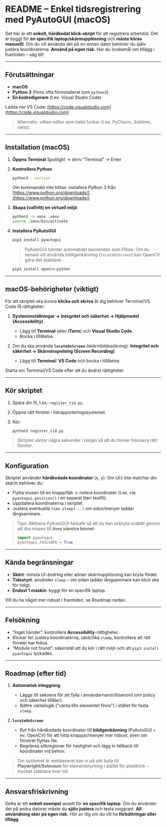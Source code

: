 # README – Enkel tidsregistrering med PyAutoGUI (macOS)

Det här är ett **enkelt, hårdkodat klick-skript** för att registrera arbetstid. Det är byggt för **en specifik laptop/skärmupplösning** och **måste köras manuellt**. Om du vill använda det på en annan dator behöver du själv justera koordinaterna. **Använd på egen risk.**
Har du önskemål om tillägg i framtiden – säg till!

---

## Förutsättningar

* **macOS**
* **Python 3** (finns ofta förinstallerat som `python3`)
* **En kodredigerare** (t.ex. Visual Studio Code)

Ladda ner VS Code: [https://code.visualstudio.com](https://code.visualstudio.com)

> Alternativ: vilken editor som helst funkar (t.ex. PyCharm, Sublime, nano).

---

## Installation (macOS)

1. **Öppna Terminal**
   Spotlight → skriv “Terminal” → Enter

2. **Kontrollera Python**

   ```bash
   python3 --version
   ```

   Om kommandot inte hittas: installera Python 3 från [https://www.python.org/downloads/](https://www.python.org/downloads/)

3. **Skapa (valfritt) en virtuell miljö**

   ```bash
   python3 -m venv .venv
   source .venv/bin/activate
   ```

4. **Installera PyAutoGUI**

   ```bash
   pip3 install pyautogui
   ```

   > PyAutoGUI hämtar automatiskt beroenden som Pillow.
   > Om du senare vill använda bildigenkänning (`locateOnScreen`) kan OpenCV göra det stabilare:

   ```bash
   pip3 install opencv-python
   ```

---

## macOS-behörigheter (viktigt)

För att skriptet ska kunna **klicka och skriva** åt dig behöver Terminal/VS Code få rättigheter:

1. **Systeminställningar → Integritet och säkerhet → Hjälpmedel (Accessibility)**

   * Lägg till **Terminal** (eller **iTerm**) och **Visual Studio Code**.
   * Bocka i tillåtelse.

2. Om du ska använda **`locateOnScreen`** (skärmbildssökning):
   **Integritet och säkerhet → Skärminspelning (Screen Recording)**

   * Lägg till **Terminal**/ **VS Code** och bocka i tillåtelse.

Starta om Terminal/VS Code efter att du ändrat rättigheter.

---

## Kör skriptet

1. Spara din fil, t.ex. `register_tid.py`.
2. Öppna rätt fönster i tidrapporteringssystemet.
3. Kör:

   ```bash
   python3 register_tid.py
   ```

> Skriptet väntar några sekunder i början så att du hinner fokusera rätt fönster.

---

## Konfiguration

Skriptet använder **hårdkodade koordinater** (x, y). Om UI\:t inte matchar din skärm behöver du:

* Flytta musen till en knapp/fält → notera koordinater (t.ex. via `pyautogui.position()` i en separat liten testfil).
* Uppdatera koordinaterna i skriptet.
* Justera eventuella `time.sleep(...)` om sidor/menyer laddar långsammare.

> Tips: Aktivera PyAutoGUI-failsafe så att du kan avbryta snabbt genom att dra musen till **övre vänstra hörnet**:
>
> ```python
> import pyautogui
> pyautogui.FAILSAFE = True
> ```

---

## Kända begränsningar

* **Skört**: minsta UI-ändring eller annan skärmupplösning kan bryta flödet.
* **Tidsstyrt**: använder `sleep` – om sidan laddar långsammare kan klick ske för tidigt.
* **Endast 1 maskin**: byggt för en specifik laptop.

Vill du ha något mer robust i framtiden, se Roadmap nedan.

---

## Felsökning

* “Inget händer”: kontrollera **Accessibility**-rättigheter.
* Klickar fel: justera koordinaterna, sänk/öka `sleep`, kontrollera att rätt fönster har fokus.
* “Module not found”: säkerställ att du kör i rätt miljö och att `pip3 install pyautogui` lyckades.

---

## Roadmap (efter tid)

1. **Automatisk inloggning**

   * Lägga till sekvens för att fylla i användarnamn/lösenord (om policy och säkerhet tillåter).
   * Bättre väntelogik (”vänta tills elementet finns”) i stället för fasta `sleep`.

2. **`locateOnScreen`**

   * Byt från hårdkodade koordinater till **bildigenkänning** (PyAutoGUI + ev. OpenCV) för att hitta knappar/menyer mer robust, även om fönstret flyttas lite.
   * Begränsa sökregioner för hastighet och lägg in fallback till koordinater vid behov.

> Om systemet är webbaserat kan vi på sikt byta till **Playwright/Selenium** för elementstyrning i stället för pixelklick – mycket stabilare över tid.

---

## Ansvarsfriskrivning

Detta är ett **enkelt exempel** avsett för **en specifik laptop**. Om du använder det på andra datorer måste du **själv justera** och testa noggrant. **All användning sker på egen risk.**
Hör av dig om du vill ha **förbättringar eller tillägg**.
